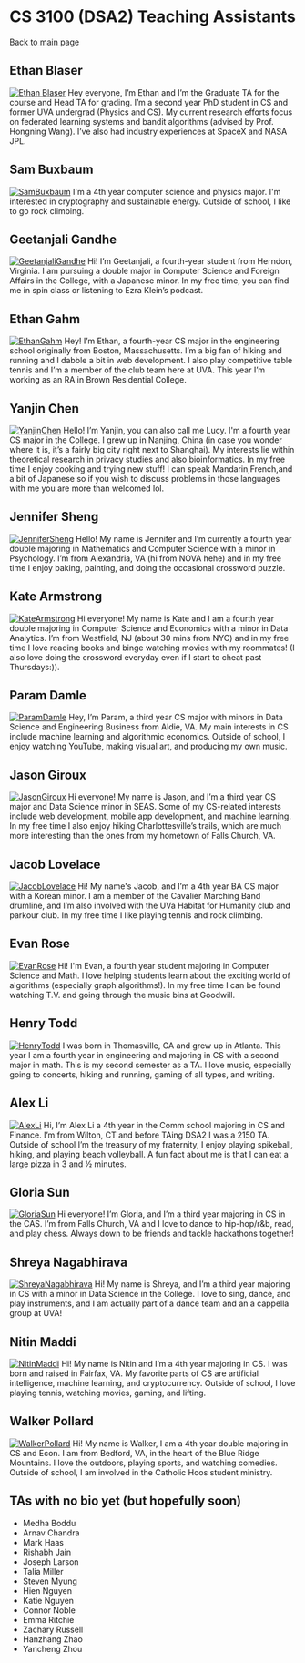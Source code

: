 CS 3100 (DSA2) Teaching Assistants
===========================

[Back to main page](../readme.html)

<link rel="stylesheet" type="text/css" href="tas.css" />

## Ethan Blaser
[![Ethan Blaser](./img/EthanBlaser.png)](./img/EthanBlaser.png)
Hey everyone, I’m Ethan and I’m the Graduate TA for the course and Head TA for grading. I’m a second year PhD student in CS and former UVA undergrad (Physics and CS). My current research efforts focus on federated learning systems and bandit algorithms (advised by Prof. Hongning Wang). I’ve also had industry experiences at SpaceX and NASA JPL.
<br clear='all'>

## Sam Buxbaum
[![SamBuxbaum](./img/SamBuxbaum.jpg)](./img/SamBuxbaum.jpg)
I'm a 4th year computer science and physics major. I'm interested in cryptography and sustainable energy. Outside of school, I like to go rock climbing.
<br clear='all'>

## Geetanjali Gandhe
[![GeetanjaliGandhe](./img/GeetanjaliGandhe.jpg)](./img/GeetanjaliGandhe.jpg)
Hi! I’m Geetanjali, a fourth-year student from Herndon, Virginia. I am pursuing a double major in Computer Science and Foreign Affairs in the College, with a Japanese minor. In my free time, you can find me in spin class or listening to Ezra Klein’s podcast.
<br clear='all'>

## Ethan Gahm
[![EthanGahm](./img/EthanGahm.jpg)](./img/EthanGahm.jpg)
Hey! I’m Ethan, a fourth-year CS major in the engineering school originally from Boston, Massachusetts. I’m a big fan of hiking and running and I dabble a bit in web development. I also play competitive table tennis and I’m a member of the club team here at UVA. This year I’m working as an RA in Brown Residential College.
<br clear='all'>

## Yanjin Chen
[![YanjinChen](./img/YanjinChen.jpg)](./img/YanjinChen.jpg)
Hello! I’m Yanjin, you can also call me Lucy. I'm a fourth year CS major in the College. I grew up in Nanjing, China (in case you wonder where it is, it’s a fairly big city right next to Shanghai). My interests lie within theoretical research in privacy studies and also bioinformatics. In my free time I enjoy cooking and trying new stuff! I can speak Mandarin,French,and a bit of Japanese so if you wish to discuss problems in those languages with me you are more than welcomed lol.
<br clear='all'>

## Jennifer Sheng
[![JenniferSheng](./img/JenniferSheng.jpg)](./img/JenniferSheng.jpg)
Hello! My name is Jennifer and I’m currently a fourth year double majoring in Mathematics and Computer Science with a minor in Psychology. I’m from Alexandria, VA (hi from NOVA hehe) and in my free time I enjoy baking, painting, and doing the occasional crossword puzzle.
<br clear='all'>

## Kate Armstrong
[![KateArmstrong](./img/KateArmstrong.jpg)](./img/KateArmstrong.jpg)
Hi everyone! My name is Kate and I am a fourth year double majoring in Computer Science and Economics with a minor in Data Analytics. I’m from Westfield, NJ (about 30 mins from NYC) and in my free time I love reading books and binge watching movies with my roommates! (I also love doing the crossword everyday even if I start to cheat past Thursdays:)).
<br clear='all'>

## Param Damle
[![ParamDamle](./img/ParamDamle.jpg)](./img/ParamDamle.jpg)
Hey, I’m Param, a third year CS major with minors in Data Science and Engineering Business from Aldie, VA. My main interests in CS include machine learning and algorithmic economics. Outside of school, I enjoy watching YouTube, making visual art, and producing my own music.
<br clear='all'>

## Jason Giroux
[![JasonGiroux](./img/JasonGiroux.jpg)](./img/JasonGiroux.jpg)
Hi everyone! My name is Jason, and I’m a third year CS major and Data Science minor in SEAS. Some of my CS-related interests include web development, mobile app development, and machine learning. In my free time I also enjoy hiking Charlottesville’s trails, which are much more interesting than the ones from my hometown of Falls Church, VA.
<br clear='all'>

## Jacob Lovelace
[![JacobLovelace](./img/JacobLovelace.png)](./img/JacobLovelace.png)
Hi! My name's Jacob, and I’m a 4th year BA CS major with a Korean minor. I am a member of the Cavalier Marching Band drumline, and I’m also involved with the UVa Habitat for Humanity club and parkour club. In my free time I like playing tennis and rock climbing.
<br clear='all'>

## Evan Rose
[![EvanRose](./img/EvanRose.png)](./img/EvanRose.png)
Hi! I'm Evan, a fourth year student majoring in Computer Science and Math. I love helping students learn about the exciting world of algorithms (especially graph algorithms!). In my free time I can be found watching T.V. and going through the music bins at Goodwill.
<br clear='all'>

## Henry Todd
[![HenryTodd](./img/HenryTodd.png)](./img/HenryTodd.png)
I was born in Thomasville, GA and grew up in Atlanta. This year I am a fourth year in engineering and majoring in CS with a second major in math. This is my second semester as a TA. I love music, especially going to concerts, hiking and running, gaming of all types, and writing.
<br clear='all'>

## Alex Li
[![AlexLi](./img/AlexLi.png)](./img/AlexLi.png)
Hi, I’m Alex Li a 4th year in the Comm school majoring in CS and Finance. I’m from Wilton, CT and before TAing DSA2 I was a 2150 TA. Outside of school I’m the treasury of my fraternity, I enjoy playing spikeball, hiking, and playing beach volleyball. A fun fact about me is that I can eat a large pizza in 3 and ½ minutes.
<br clear='all'>

## Gloria Sun
[![GloriaSun](./img/GloriaSun.jpg)](./img/GloriaSun.jpg)
Hi everyone! I’m Gloria, and I’m a third year majoring in CS in the CAS. I’m from Falls Church, VA and I love to dance to hip-hop/r&b, read, and play chess. Always down to be friends and tackle hackathons together!
<br clear='all'>

## Shreya Nagabhirava
[![ShreyaNagabhirava](./img/ShreyaNagabhirava.jpg)](./img/ShreyaNagabhirava.jpg)
Hi! My name is Shreya, and I’m a third year majoring in CS with a minor in Data Science in the College. I love to sing, dance, and play instruments, and I am actually part of a dance team and an a cappella group at UVA!
<br clear='all'>

## Nitin Maddi
[![NitinMaddi](./img/NitinMaddi.jpg)](./img/NitinMaddi.jpg)
Hi! My name is Nitin and I’m a 4th year majoring in CS. I was born and raised in Fairfax, VA. My favorite parts of CS are artificial intelligence, machine learning, and cryptocurrency.  Outside of school, I love playing tennis, watching movies, gaming, and lifting.
<br clear='all'>


## Walker Pollard
[![WalkerPollard](./img/Generic.jpeg)](./img/Generic.jpeg)
Hi! My name is Walker, I am a 4th year double majoring in CS and Econ. I am from Bedford, VA, in the heart of the Blue Ridge Mountains. I love the outdoors, playing sports, and watching comedies. Outside of school, I am involved in the Catholic Hoos student ministry.
<br clear='all'>

## TAs with no bio yet (but hopefully soon)

- Medha Boddu
- Arnav Chandra
- Mark Haas
- Rishabh Jain
- Joseph Larson
- Talia Miller
- Steven Myung
- Hien Nguyen
- Katie Nguyen
- Connor Noble
- Emma Ritchie
- Zachary Russell
- Hanzhang Zhao
- Yancheng Zhou




